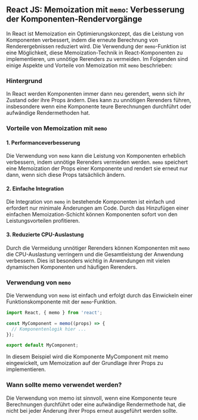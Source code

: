 ## React JS: Memoization mit `memo`: Verbesserung der Komponenten-Rendervorgänge

In React ist Memoization ein Optimierungskonzept, das die Leistung von Komponenten verbessert, indem die erneute Berechnung von Renderergebnissen reduziert wird. Die Verwendung der `memo`-Funktion ist eine Möglichkeit, diese Memoization-Technik in React-Komponenten zu implementieren, um unnötige Rerenders zu vermeiden. Im Folgenden sind einige Aspekte und Vorteile von Memoization mit `memo` beschrieben:

### Hintergrund

In React werden Komponenten immer dann neu gerendert, wenn sich ihr Zustand oder ihre Props ändern. Dies kann zu unnötigen Rerenders führen, insbesondere wenn eine Komponente teure Berechnungen durchführt oder aufwändige Rendermethoden hat.

### Vorteile von Memoization mit `memo`

#### 1. Performanceverbesserung

Die Verwendung von `memo` kann die Leistung von Komponenten erheblich verbessern, indem unnötige Rerenders vermieden werden. `memo` speichert eine Memoization der Props einer Komponente und rendert sie erneut nur dann, wenn sich diese Props tatsächlich ändern.

#### 2. Einfache Integration

Die Integration von `memo` in bestehende Komponenten ist einfach und erfordert nur minimale Änderungen am Code. Durch das Hinzufügen einer einfachen Memoization-Schicht können Komponenten sofort von den Leistungsvorteilen profitieren.

#### 3. Reduzierte CPU-Auslastung

Durch die Vermeidung unnötiger Rerenders können Komponenten mit `memo` die CPU-Auslastung verringern und die Gesamtleistung der Anwendung verbessern. Dies ist besonders wichtig in Anwendungen mit vielen dynamischen Komponenten und häufigen Rerenders.

### Verwendung von `memo`

Die Verwendung von `memo` ist einfach und erfolgt durch das Einwickeln einer Funktionskomponente mit der `memo`-Funktion.

```jsx
import React, { memo } from 'react';

const MyComponent = memo((props) => {
  // Komponentenlogik hier ...
});

export default MyComponent;
```
In diesem Beispiel wird die Komponente MyComponent mit memo eingewickelt, um Memoization auf der Grundlage ihrer Props zu implementieren.

### Wann sollte memo verwendet werden?
Die Verwendung von memo ist sinnvoll, wenn eine Komponente teure Berechnungen durchführt oder eine aufwändige Rendermethode hat, die nicht bei jeder Änderung ihrer Props erneut ausgeführt werden sollte.